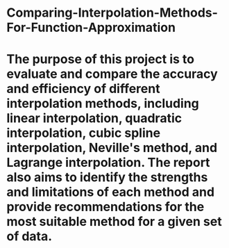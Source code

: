# Comparing-Interpolation-Methods-For-Function-Approximation
# The purpose of this project is to evaluate and compare the accuracy and efficiency of different interpolation methods, including linear interpolation, quadratic interpolation, cubic spline interpolation, Neville's method, and Lagrange interpolation. The report also aims to identify the strengths and limitations of each method and provide recommendations for the most suitable method for a given set of data.
